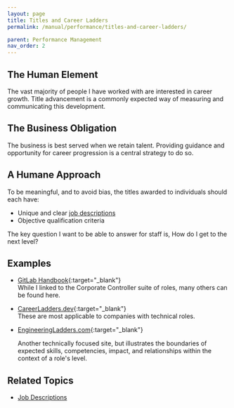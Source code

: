 ```yaml
---
layout: page
title: Titles and Career Ladders
permalink: /manual/performance/titles-and-career-ladders/

parent: Performance Management
nav_order: 2
---
```


## The Human Element
The vast majority of people I have worked with are interested in career growth. 
Title advancement is a commonly expected way of measuring and communicating 
this development.

## The Business Obligation
The business is best served when we retain talent. Providing guidance and
opportunity for career progression is a central strategy to do so.

## A Humane Approach
To be meaningful, and to avoid bias, the titles awarded to individuals should 
each have:

* Unique and clear [job descriptions](/manual/in/job-descriptions/)
* Objective qualification criteria

The key question I want to be able to answer for staff is, How do I get to the
next level?

## Examples
* [GitLab Handbook](https://about.gitlab.com/job-families/finance/corporate-controller/){:target="\_blank"}  
  While I linked to the Corporate Controller suite of roles, many others can be
  found here.  

* [CareerLadders.dev](https://career-ladders.dev){:target="\_blank"}  
  These are most applicable to companies with technical roles.

* [EngineeringLadders.com](http://www.engineeringladders.com/){:target="\_blank"}

  Another technically focused site, but illustrates the boundaries of expected skills, competencies, impact, and relationships within the context of a    role's level.

## Related Topics
  * [Job Descriptions](/manual/in/job-descriptions/)

